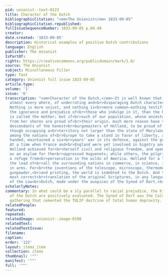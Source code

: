 ```yaml
---
pid: unionist--text-0123
title: Character of the Dutch
bibliographicCitation: "<em>The Unionist</em> 1833-09-05"
bibliographicCitation.republished: 
fullIssueSequenceNumber: 1833-09-05 p.04.49
creator: 
date.created: '1833-09-05'
description: Historical examples of positive Dutch contributions
language: English
publisher: The Unionist
IsPartOf: 
rights: https://creativecommons.org/publicdomain/mark/1.0/
source: The Unionist
subject: Miscellaneous Filler
type: Text
category: Unionist full issue 1833-09-05
article.type: 
volume: '1'
issue: '6'
transcription: "<em>Character of the Dutch,</em>—It is well known that a habit prevails
  almost every where, of underrating and<br>disparaging Dutch character and Dutchmen.
  Nothing is more unjust, and nothing is<br>more common—nothing testifies more unequivocally
  the ignorance and prejudice of<br>those who indulge in it, than the habit.—England
  is called the mother; but if<br>such of our population, whose ancestors emigrated
  from her shores are proud of<br>their origin, much more reason have they, who are
  descendants of the honest<br>burgomasters of Holland, to be proud of theirs.—Holland,
  though occupying a<br>territory not larger than the state of Maryland, was first
  among the nations of<br>Europe to take a stand in favor of liberty, and, single
  handed, maintained a six<br>years’ war in its defence, against the greatest odds.
  At a time when France and<br>England were yet involved in bigotry and superstition,
  Holland achieved for<br>herself civil and religious freedom, and opened her bosom
  as an asylum for the<br>oppressed Huguenots; while others, the pilgrim fathers sought
  a refuge from<br>persecution in the wilds of America. Holland for a long time took
  the lead of<br>all the surrounding nations in commerce, in science, in arts, and
  in arms. For<br>the inventions of the telescope, microscope, thermometer, pendulum,
  gunpowder,<br>and printing, the world is indebted to the Dutch. And the best and
  most correct<br>translation of the original Scriptures, in any language, is that
  of the Low<br>Dutch, made under the auspices of the Synod of Dort.<br>"
scholarlyNotes: 
commentary: In what could be a sly parallel to racial prejudice, the historic contributions
  of the Dutch are positively evaluated. The Synod of Dort was the Calvinistic theological
  gathering that cemented the TULIP doctrine of total human depravity.
relatedPeople: 
featured: 
repeated: 
relatedImage: unionist--image-0190
relatedText: 
relatedTextIssue: 
filename: 
caption: 
order: '122'
layout: items_item
collection: items
thumbnail: '""'
manifest: '""'
full: '""'
---
```

